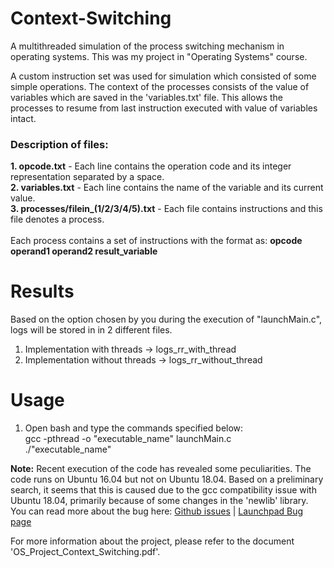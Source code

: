 # Context-Switching
A multithreaded simulation of the process switching mechanism in operating systems. This was my project in "Operating Systems" course.

A custom instruction set was used for simulation which consisted of some simple operations. The context of the processes consists of the value of variables which are saved in the 'variables.txt' file. This allows the processes to resume from last instruction executed with value of variables intact.

### Description of files:
<strong>1. opcode.txt</strong> - Each line contains the operation code and its integer representation separated by a space.<br>
<strong>2. variables.txt</strong> - Each line contains the name of the variable and its current value.<br>
<strong>3. processes/filein_(1/2/3/4/5).txt</strong> - Each file contains instructions and this file denotes a process. <br><br>
Each process contains a set of instructions with the format as: <strong> opcode operand1 operand2 result_variable </strong>

# Results
Based on the option chosen by you during the execution of "launchMain.c", logs will be stored in in 2 different files. 
1. Implementation with threads -> logs_rr_with_thread
2. Implementation without threads -> logs_rr_without_thread

# Usage
1. Open bash and type the commands specified below: <br/>
        gcc -pthread -o "executable_name" launchMain.c <br/>
        ./"executable_name"
    
<strong>Note:</strong> Recent execution of the code has revealed some peculiarities. The code runs on Ubuntu 16.04 but not on Ubuntu 18.04. Based on a preliminary search, it seems that this is caused due to the gcc compatibility issue with Ubuntu 18.04, primarily because of some changes in the 'newlib' library. You can read more about the bug here: [Github issues](https://github.com/travisgoodspeed/md380tools/issues/871) | [Launchpad Bug page](https://bugs.launchpad.net/gcc-arm-embedded/+bug/1772332)

For more information about the project, please refer to the document 'OS_Project_Context_Switching.pdf'.
